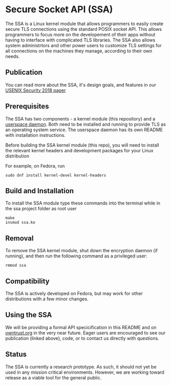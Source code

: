 # Secure Socket API (SSA)
The SSA is a Linux kernel module that allows programmers to easily create secure TLS connections using the standard POSIX socket API. This allows programmers to focus more on the developement of their apps without having to interface with complicated TLS libraries. The SSA also allows system administrtors and other power users to customize TLS settings for all connections on the machines they manage, according to their own needs.

## Publication
You can read more about the SSA, it's design goals, and features in our [USENIX Security 2018 paper](https://www.usenix.org/conference/usenixsecurity18/presentation/oneill)

## Prerequisites
The SSA has two components - a kernel module (this repository) and a [userspace daemon](https://github.com/markoneill/ssa-daemon).
Both need to be installed and running to provide TLS as an operating system service.
The userspace daemon has its own README with installation instructions.

Before building the SSA kernel module (this repo), you will need to install the relevant kernel headers and development packages for your Linux distribution

For example, on Fedora, run
```
sudo dnf install kernel-devel kernel-headers
```

## Build and Installation
To install the SSA module type these commands into the terminal while in the ssa project folder as root user
```
make
insmod ssa.ko
```

## Removal
To remove the SSA kernel module, shut down the encryption daemon (if running), and then run the following command as a privileged user:
```
rmmod ssa
```

## Compatibility
The SSA is actively developed on Fedora, but may work for other distributions with a few minor changes.

## Using the SSA
We will be providing a formal API specicification in this README and on [owntrust.org](https://owntrust.org) in the very near future. Eager users are encouraged to see our publication (linked above), code, or to contact us directly with questions.

## Status
The SSA is currently a research prototype. As such, it should not yet be used in any mission critical environments. However, we are working toward release as a viable tool for the general public.
